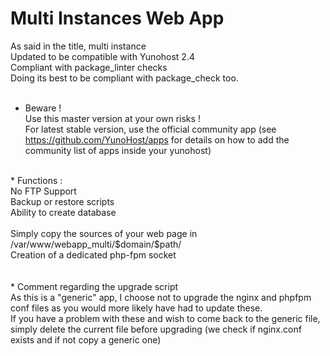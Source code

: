 # Multi Instances Web App

As said in the title, multi instance <br/>
Updated to be compatible with Yunohost 2.4<br/>
Compliant with package_linter checks<br/>
Doing its best to be compliant with package_check too.<br/>
<br/>
* Beware !<br/>
Use this master version at your own risks !<br/>
For latest stable version, use the official community app (see https://github.com/YunoHost/apps for details on how to add the community list of apps inside your yunohost)<br/>
<br/>
* Functions :<br/>
No FTP Support<br/>
Backup or restore scripts <br/>
Ability to create database<br/>
<br/>
Simply copy the sources of your web page in /var/www/webapp_multi/$domain/$path/<br/>
Creation of a dedicated php-fpm socket<br/>
<br/>
<br/>
* Comment regarding the upgrade script<br/>
As this is a "generic" app, I choose not to upgrade the nginx and phpfpm conf files as you would more likely have had to update these.<br/>
If you have a problem with these and wish to come back to the generic file, simply delete the current file before upgrading (we check if nginx.conf exists and if not copy a generic one)<br/>
